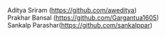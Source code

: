 Aditya Sriram (https://github.com/aweditya)  
Prakhar Bansal (https://github.com/Gargantua1605)  
Sankalp Parashar(https://github.com/sankalppar)
